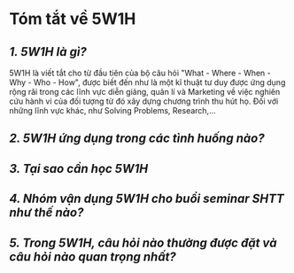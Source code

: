 # Tóm tắt về 5W1H

## *1. 5W1H là gì?*

5W1H là viết tắt cho từ đầu tiên của bộ câu hỏi "What - Where - When - Why - Who - How", được biết đến như là một kĩ thuật tư duy
được ứng dụng rộng rãi trong các lĩnh vực diễn giảng, quản lí và Marketing về việc nghiên cứu hành vi của đối tượng từ đó xây dựng chương trình thu hút họ.
Đối với những lĩnh vực khác, như Solving Problems, Research,... 

## *2. 5W1H ứng dụng trong các tình huống nào?*

## *3. Tại sao cần học 5W1H*

## *4. Nhóm vận dụng 5W1H cho buổi seminar SHTT như thế nào?*

## *5. Trong 5W1H, câu hỏi nào thường được đặt và câu hỏi nào quan trọng nhất?*
